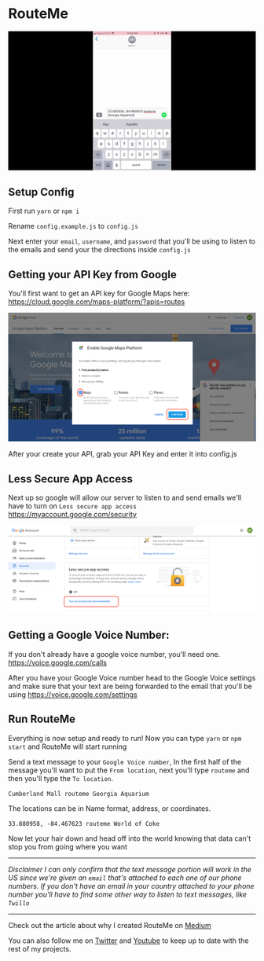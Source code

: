 # RouteMe

![Getting Api Key](assets/routeme-demo.gif "Getting Api Key")

## Setup Config
First run `yarn` or `npm i`

Rename `config.example.js` to `config.js`

Next enter your `email`, `username`, and `password` that you'll be using to listen to the emails and send your the directions inside `config.js`

## Getting your API Key from Google

You'll first want to get an API key for Google Maps here:
https://cloud.google.com/maps-platform/?apis=routes

![Getting Api Key](assets/maps-api.png "Getting Api Key")

After your create your API, grab your API Key and enter it into config.js

## Less Secure App Access
Next up so google will allow our server to listen to and send emails we'll have to turn on `Less secure app access`
https://myaccount.google.com/security

![Enable Less Secure App Access](assets/enable-access.png "Enable Less Secure App Access")

## Getting a Google Voice Number:
If you don't already have a google voice number, you'll need one.
https://voice.google.com/calls

After you have your Google Voice number head to the Google Voice settings and make sure that your text are being forwarded to the email that you'll be using
https://voice.google.com/settings

## Run RouteMe
Everything is now setup and ready to run!
Now you can type `yarn` or `npm start` and RouteMe will start running

Send a text message to your `Google Voice number`,
In the first half of the message you'll want to put the `From location`, next you'll type `routeme` and then you'll type the `To location`.

```
Cumberland Mall routeme Georgia Aquarium
```

The locations can be in Name format, address, or coordinates.

```
33.880958, -84.467623 routeme World of Coke
```
Now let your hair down and head off into the world knowing that data can't stop you from going where you want

---

*Disclaimer I can only confirm that the text message portion will work in the US since we're given an `email` that's attached to each one of our phone numbers.
If you don't have an email in your country attached to your phone number you'll have to find some other way to listen to text messages, like `Twillo`*

---

Check out the article about why I created RouteMe on [Medium](https://medium.com/p/9ca51bc912df)

You can also follow me on [Twitter](https://twitter.com/ahadcove) and [Youtube](https://youtube.com/ahadcove) to keep up to date with the rest of my projects.
